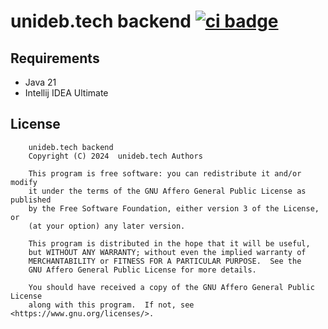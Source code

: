 # unideb.tech backend [![ci badge](https://github.com/based-zrt/unitech-backend/actions/workflows/check.yml/badge.svg)](https://github.com/based-zrt/unitech-backend/actions/workflows/check.yml)

## Requirements
- Java 21
- Intellij IDEA Ultimate

## License
```
    unideb.tech backend
    Copyright (C) 2024  unideb.tech Authors

    This program is free software: you can redistribute it and/or modify
    it under the terms of the GNU Affero General Public License as published
    by the Free Software Foundation, either version 3 of the License, or
    (at your option) any later version.

    This program is distributed in the hope that it will be useful,
    but WITHOUT ANY WARRANTY; without even the implied warranty of
    MERCHANTABILITY or FITNESS FOR A PARTICULAR PURPOSE.  See the
    GNU Affero General Public License for more details.

    You should have received a copy of the GNU Affero General Public License
    along with this program.  If not, see <https://www.gnu.org/licenses/>.
```
